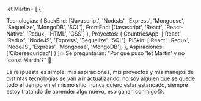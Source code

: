 let Martín= [
{

Tecnologías: {
BackEnd: ['Javascript', 'NodeJs', 'Express', 'Mongoose', 'Sequelize', 'MongoDB', 'SQL'],
FrontEnd: ['Javascript', 'React', 'React-Native', 'Redux', 'HTML', 'CSS'] },
Proyectos: {
CountriesApp: ['React', 'Redux', 'NodeJS', 'Express', 'Sequelize', 'SQL'],
PISkin: ['React', 'Redux', 'NodeJS', 'Express', 'Mongoose', 'MongoDB'], },
Aspiraciones: ['Ciberseguridad'] } ]:boom:
Se preguntarán: "Por qué puso 'let Martín' y no 'const Martín'?" 🧐

La respuesta es simple, mis aspiraciones, mis proyectos y mis manejos de distintas tecnologías se van a ir actualizando, no soy alguien que se quede todo el tiempo en el mismo sitio, nunca quiero estar estancado, siempre estoy tratando de aprender algo nuevo, eso ganan conmigo😎.
